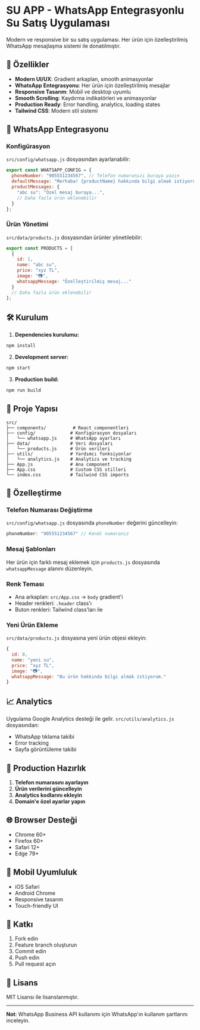 # SU APP - WhatsApp Entegrasyonlu Su Satış Uygulaması

Modern ve responsive bir su satış uygulaması. Her ürün için özelleştirilmiş WhatsApp mesajlaşma sistemi ile donatılmıştır.

## 🚀 Özellikler

- **Modern UI/UX**: Gradient arkaplan, smooth animasyonlar
- **WhatsApp Entegrasyonu**: Her ürün için özelleştirilmiş mesajlar
- **Responsive Tasarım**: Mobil ve desktop uyumlu
- **Smooth Scrolling**: Kaydırma indikatörleri ve animasyonlar
- **Production Ready**: Error handling, analytics, loading states
- **Tailwind CSS**: Modern stil sistemi

## 📱 WhatsApp Entegrasyonu

### Konfigürasyon
`src/config/whatsapp.js` dosyasından ayarlanabilir:

```javascript
export const WHATSAPP_CONFIG = {
  phoneNumber: "905551234567", // Telefon numaranızı buraya yazın
  defaultMessage: "Merhaba! {productName} hakkında bilgi almak istiyorum.",
  productMessages: {
    "abc su": "Özel mesaj buraya...",
    // Daha fazla ürün eklenebilir
  }
};
```

### Ürün Yönetimi
`src/data/products.js` dosyasından ürünler yönetilebilir:

```javascript
export const PRODUCTS = [
  {
    id: 1,
    name: "abc su",
    price: "xyz TL",
    image: "📷",
    whatsappMessage: "Özelleştirilmiş mesaj..."
  }
  // Daha fazla ürün eklenebilir
];
```

## 🛠️ Kurulum

1. **Dependencies kurulumu:**
```bash
npm install
```

2. **Development server:**
```bash
npm start
```

3. **Production build:**
```bash
npm run build
```

## 📂 Proje Yapısı

```
src/
├── components/          # React componentleri
├── config/             # Konfigürasyon dosyaları
│   └── whatsapp.js     # WhatsApp ayarları
├── data/               # Veri dosyaları
│   └── products.js     # Ürün verileri
├── utils/              # Yardımcı fonksiyonlar
│   └── analytics.js    # Analytics ve tracking
├── App.js              # Ana component
├── App.css             # Custom CSS stilleri
└── index.css           # Tailwind CSS imports
```

## 🎨 Özelleştirme

### Telefon Numarası Değiştirme
`src/config/whatsapp.js` dosyasında `phoneNumber` değerini güncelleyin:
```javascript
phoneNumber: "905551234567" // Kendi numaranız
```

### Mesaj Şablonları
Her ürün için farklı mesaj eklemek için `products.js` dosyasında `whatsappMessage` alanını düzenleyin.

### Renk Teması
- Ana arkaplan: `src/App.css` → `body` gradient'i
- Header renkleri: `.header` class'ı
- Buton renkleri: Tailwind class'ları ile

### Yeni Ürün Ekleme
`src/data/products.js` dosyasına yeni ürün objesi ekleyin:
```javascript
{
  id: 8,
  name: "yeni su",
  price: "xyz TL",
  image: "📷",
  whatsappMessage: "Bu ürün hakkında bilgi almak istiyorum."
}
```

## 📈 Analytics

Uygulama Google Analytics desteği ile gelir. `src/utils/analytics.js` dosyasından:
- WhatsApp tıklama takibi
- Error tracking
- Sayfa görüntüleme takibi

## 🔧 Production Hazırlık

1. **Telefon numarasını ayarlayın**
2. **Ürün verilerini güncelleyin**
3. **Analytics kodlarını ekleyin**
4. **Domain'e özel ayarlar yapın**

## 🌐 Browser Desteği

- Chrome 60+
- Firefox 60+
- Safari 12+
- Edge 79+

## 📱 Mobil Uyumluluk

- iOS Safari
- Android Chrome
- Responsive tasarım
- Touch-friendly UI

## 🤝 Katkı

1. Fork edin
2. Feature branch oluşturun
3. Commit edin
4. Push edin
5. Pull request açın

## 📄 Lisans

MIT Lisansı ile lisanslanmıştır.

---

**Not**: WhatsApp Business API kullanımı için WhatsApp'ın kullanım şartlarını inceleyin.
